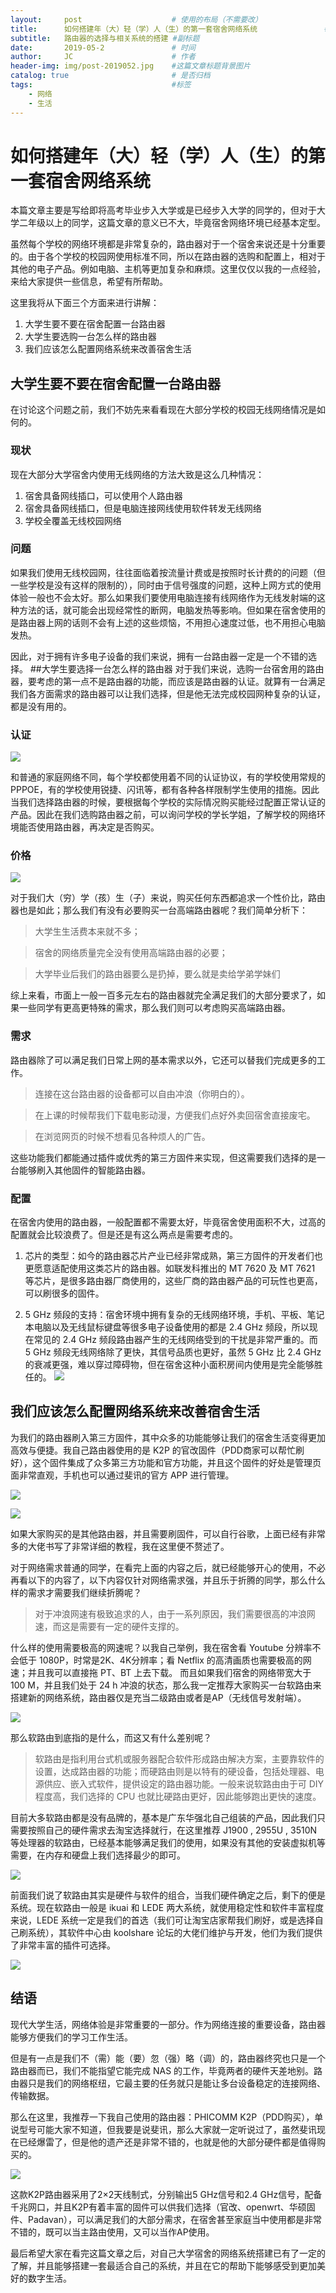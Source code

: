 ```yaml
---
layout:     post                    # 使用的布局（不需要改）
title:      如何搭建年（大）轻（学）人（生）的第一套宿舍网络系统               # 标题 
subtitle:   路由器的选择与相关系统的搭建 #副标题
date:       2019-05-2               # 时间
author:     JC                      # 作者
header-img: img/post-2019052.jpg    #这篇文章标题背景图片
catalog: true                       # 是否归档
tags:                               #标签
    - 网络
    - 生活
---
```

# 如何搭建年（大）轻（学）人（生）的第一套宿舍网络系统

本篇文章主要是写给即将高考毕业步入大学或是已经步入大学的同学的，但对于大学二年级以上的同学，这篇文章的意义已不大，毕竟宿舍网络环境已经基本定型。

虽然每个学校的网络环境都是非常复杂的，路由器对于一个宿舍来说还是十分重要的。由于各个学校的校园网使用标准不同，所以在路由器的选购和配置上，相对于其他的电子产品。例如电脑、主机等更加复杂和麻烦。这里仅仅以我的一点经验，来给大家提供一些信息，希望有所帮助。

这里我将从下面三个方面来进行讲解：

1. 大学生要不要在宿舍配置一台路由器
2. 大学生要选购一台怎么样的路由器
3. 我们应该怎么配置网络系统来改善宿舍生活

## 大学生要不要在宿舍配置一台路由器

在讨论这个问题之前，我们不妨先来看看现在大部分学校的校园无线网络情况是如何的。
### 现状

现在大部分大学宿舍内使用无线网络的方法大致是这么几种情况：

1. 宿舍具备网线插口，可以使用个人路由器
2. 宿舍具备网线插口，但是电脑连接网线使用软件转发无线网络
3. 学校全覆盖无线校园网络

### 问题

如果我们使用无线校园网，往往面临着按流量计费或是按照时长计费的的问题（但一些学校是没有这样的限制的），同时由于信号强度的问题，这种上网方式的使用体验一般也不会太好。那么如果我们要使用电脑连接有线网络作为无线发射端的这种方法的话，就可能会出现经常性的断网，电脑发热等影响。但如果在宿舍使用的是路由器上网的话则不会有上述的这些烦恼，不用担心速度过低，也不用担心电脑发热。

因此，对于拥有许多电子设备的我们来说，拥有一台路由器一定是一个不错的选择。
##大学生要选择一台怎么样的路由器
对于我们来说，选购一台宿舍用的路由器，要考虑的第一点不是路由器的功能，而应该是路由器的认证。就算有一台满足我们各方面需求的路由器可以让我们选择，但是他无法完成校园网种复杂的认证，都是没有用的。

### 认证

![](https://ws2.sinaimg.cn/large/006tNc79gy1g2nb9fn6hsj31a80mqgwi.jpg)

和普通的家庭网络不同，每个学校都使用着不同的认证协议，有的学校使用常规的PPPOE，有的学校使用锐捷、闪讯等，都有各种各样限制学生使用的措施。因此当我们选择路由器的时候，要根据每个学校的实际情况购买能经过配置正常认证的产品。因此在我们选购路由器之前，可以询问学校的学长学姐，了解学校的网络环境能否使用路由器，再决定是否购买。

### 价格

![](https://ws2.sinaimg.cn/large/006tNc79gy1g2nbktqmv5j308c08cjrg.jpg)


对于我们大（穷）学（孩）生（子）来说，购买任何东西都追求一个性价比，路由器也是如此；那么我们有没有必要购买一台高端路由器呢？我们简单分析下：

>大学生生活费本来就不多；

>宿舍的网络质量完全没有使用高端路由器的必要；

>大学毕业后我们的路由器要么是扔掉，要么就是卖给学弟学妹们

综上来看，市面上一般一百多元左右的路由器就完全满足我们的大部分要求了，如果一些同学有更高更特殊的需求，那么我们则可以考虑购买高端路由器。

### 需求

路由器除了可以满足我们日常上网的基本需求以外，它还可以替我们完成更多的工作。

>连接在这台路由器的设备都可以自由冲浪（你明白的）。

>在上课的时候帮我们下载电影动漫，方便我们点好外卖回宿舍直接废宅。

>在浏览网页的时候不想看见各种烦人的广告。

这些功能我们都能通过插件或优秀的第三方固件来实现，但这需要我们选择的是一台能够刷入其他固件的智能路由器。

### 配置

在宿舍内使用的路由器，一般配置都不需要太好，毕竟宿舍使用面积不大，过高的配置就会比较浪费了。但是还是有这么两点是需要考虑的。

1. 芯片的类型：如今的路由器芯片产业已经非常成熟，第三方固件的开发者们也更愿意适配使用这类芯片的路由器。如联发科推出的 MT 7620 及 MT 7621 等芯片，是很多路由器厂商使用的，这些厂商的路由器产品的可玩性也更高，可以刷很多的固件。

2. 5 GHz 频段的支持：宿舍环境中拥有复杂的无线网络环境，手机、平板、笔记本电脑以及无线鼠标键盘等很多电子设备使用的都是 2.4 GHz 频段，所以现在常见的 2.4 GHz 频段路由器产生的无线网络受到的干扰是非常严重的。而 5 GHz 频段无线网络除了更快，其信号品质也更好，虽然 5 GHz 比 2.4 GHz 的衰减更强，难以穿过障碍物，但在宿舍这种小面积房间内使用是完全能够胜任的。
![](https://ws2.sinaimg.cn/large/006tNc79gy1g2nayet6lyj31jk0mqjzd.jpg)


## 我们应该怎么配置网络系统来改善宿舍生活

为我们的路由器刷入第三方固件，其中众多的功能能够让我们的宿舍生活变得更加高效与便捷。我自己路由器使用的是 K2P 的官改固件（PDD商家可以帮忙刷好），这个固件集成了众多第三方功能和官方功能，并且这个固件的好处是管理页面非常直观，手机也可以通过斐讯的官方 APP 进行管理。

![](https://ws3.sinaimg.cn/large/006tNc79gy1g2nbzozrw2j31f70u04qp.jpg)


![](https://ws2.sinaimg.cn/large/006tNc79gy1g2nbxx5q57j318w0u0tpa.jpg)


如果大家购买的是其他路由器，并且需要刷固件，可以自行谷歌，上面已经有非常多的大佬书写了非常详细的教程，我在这里便不赘述了。

对于网络需求普通的同学，在看完上面的内容之后，就已经能够开心的使用，不必再看以下的内容了，以下内容仅针对网络需求强，并且乐于折腾的同学，那么什么样的需求才需要我们继续折腾呢？

>对于冲浪网速有极致追求的人，由于一系列原因，我们需要很高的冲浪网速，而这是需要有一定的硬件支撑的。

什么样的使用需要极高的网速呢？以我自己举例，我在宿舍看 Youtube 分辨率不会低于 1080P，时常是2K、4K分辨率；看 Netflix 的高清画质也需要极高的网速；并且我可以直接拖 PT、BT 上去下载。
而且如果我们宿舍的网络带宽大于 100 M，并且我们处于 24 h 冲浪的状态，那么我一定推荐大家购买一台软路由来搭建新的网络系统，路由器仅是充当二级路由或者是AP（无线信号发射端）。

![](https://ws3.sinaimg.cn/large/006tNc79gy1g2ncj0ot1mj31ce0gu7ej.jpg)


那么软路由到底指的是什么，而这又有什么差别呢？
>软路由是指利用台式机或服务器配合软件形成路由解决方案，主要靠软件的设置，达成路由器的功能；而硬路由则是以特有的硬设备，包括处理器、电源供应、嵌入式软件，提供设定的路由器功能。一般来说软路由由于可 DIY 程度高，我们选择的 CPU 也就比硬路由更好，因此能够跑出更快的速度。

目前大多软路由都是没有品牌的，基本是广东华强北自己组装的产品，因此我们只需要按照自己的硬件需求去淘宝选择就行，在这里推荐 J1900 , 2955U , 3510N 等处理器的软路由，已经基本能够满足我们的使用，如果没有其他的安装虚拟机等需要，在内存和硬盘上我们选择最少的即可。

![](https://ws2.sinaimg.cn/large/006tNc79gy1g2ncka2gkqj31900u0hdt.jpg)


前面我们说了软路由其实是硬件与软件的组合，当我们硬件确定之后，剩下的便是系统。现在软路由一般是 ikuai 和 LEDE 两大系统，就使用稳定性和软件丰富程度来说，LEDE 系统一定是我们的首选（我们可让淘宝店家帮我们刷好，或是选择自己刷系统），其软件中心由 koolshare 论坛的大佬们维护与开发，他们为我们提供了非常丰富的插件可选择。

![](https://ws2.sinaimg.cn/large/006tNc79gy1g2nco6frldj315b0u07wh.jpg)


## 结语

现代大学生活，网络体验是非常重要的一部分。作为网络连接的重要设备，路由器能够方便我们的学习工作生活。

但是有一点是我们不（需）能（要）忽（强）略（调）的，路由器终究也只是一个路由器而已，我们不能指望它能完成 NAS 的工作，毕竟两者的硬件天差地别。路由器只是我们的网络枢纽，它最主要的任务就只是能让多台设备稳定的连接网络、传输数据。


那么在这里，我推荐一下我自己使用的路由器：PHICOMM K2P（PDD购买），单说型号可能大家不知道，但我要是说斐讯，那么大家就一定听说过了，虽然斐讯现在已经爆雷了，但是他的遗产还是非常不错的，也就是他的大部分硬件都是值得购买的。

![](https://ws1.sinaimg.cn/large/006tNc79ly1g2kx33gtetj31900u0e81.jpg)

这款K2P路由器采用了2×2天线制式，分别输出5 GHz信号和2.4 GHz信号，配备千兆网口，并且K2P有着丰富的固件可以供我们选择（官改、openwrt、华硕固件、Padavan），可以满足我们的大部分需求，在宿舍甚至家庭当中使用都是非常不错的，既可以当主路由使用，又可以当作AP使用。

最后希望大家在看完这篇文章之后，对自己大学宿舍的网络系统搭建已有了一定的了解，并且能够搭建一套最适合自己的系统，并且在它的帮助下能够感受到更加美好的数字生活。




